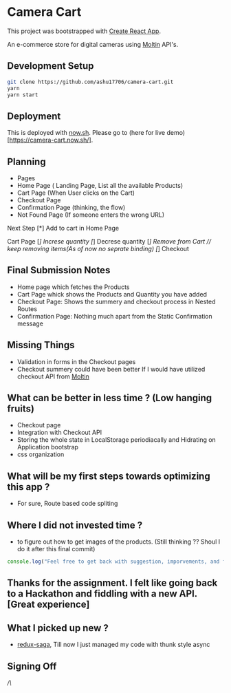# Camera Cart

This project was bootstrapped with [Create React App](https://github.com/facebookincubator/create-react-app).

An e-commerce store for digital cameras using [Moltin](https://moltin.com/) API's.

## Development Setup
```bash
git clone https://github.com/ashu17706/camera-cart.git
yarn
yarn start
```

## Deployment
This is deployed with [now.sh](https://zeit.co/now). Please go to (here for live demo)[https://camera-cart.now.sh/].

## Planning
 - Pages
  - Home Page ( Landing Page, List all the available Products)
  - Cart Page (When User clicks on the Cart)
  - Checkout Page
  - Confirmation Page (thinking, the flow)
  - Not Found Page (If someone enters the wrong URL)    


   Next Step
   [*] Add to cart in Home Page
   

   Cart Page
    [*] Increse quantity
    [*] Decrese quantity
    [*] Remove from Cart // keep removing items(As of now no seprate binding)
    [*] Checkout 

## Final Submission Notes
- Home page which fetches the Products
- Cart Page whick shows the Products and Quantity you have added
- Checkout Page: Shows the summery and checkout process in Nested Routes
- Confirmation Page: Nothing much apart from the Static Confirmation message

## Missing Things
- Validation in forms in the Checkout pages
- Checkout summery could have been better If I would have utilized checkout API from [Moltin](https://docs.moltin.com/#checkout)


## What can be better in less time ? (Low hanging fruits)
- Checkout page
- Integration with Checkout API
- Storing the whole state in LocalStorage periodiacally and Hidrating on Application bootstrap
- css organization

## What will be my first steps towards optimizing this app ?
- For sure, Route based code spliting

## Where I did not invested time ? 
- to figure out how to get images of the products. (Still thinking ?? Shoul I do it after this final commit)

```javascript
console.log("Feel free to get back with suggestion, imporvements, and feedback");
```

## Thanks for the assignment. I felt like going back to a Hackathon and fiddling with a new API. [Great experience]

## What I picked up new ?
- [redux-saga](https://redux-saga.js.org/), Till now I just managed my code with thunk style async


## Signing Off
_/\\_
